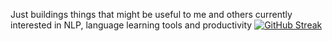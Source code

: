 Just buildings things that might be useful to me and others 
currently interested in NLP, language learning tools and productivity 
[![GitHub Streak](https://streak-stats.demolab.com/?user=KelvinJPS)](https://git.io/streak-stats)
